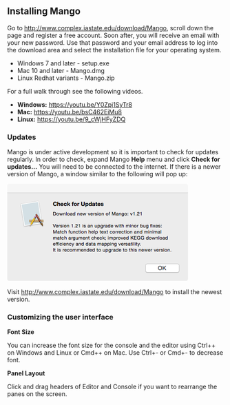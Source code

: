 ## Installing Mango

Go to http://www.complex.iastate.edu/download/Mango, scroll down the page and register a free account. Soon after, you will receive an email with your new password. Use that password and your email address to log into the download area and select the installation file for your operating system.

* Windows 7 and later - setup.exe
* Mac 10 and later - Mango.dmg
* Linux Redhat variants - Mango.zip

For a full walk through see the following videos.

* **Windows:** https://youtu.be/Y0Zpj1SyTr8
* **Mac:** https://youtu.be/bsC462EiMu8
* **Linux:** https://youtu.be/9_cWjHFyZDQ

### Updates

Mango is under active development so it is important to check for updates regularly. In order to check, expand Mango **Help** menu and click **Check for updates...** You will need to be connected to the internet. If there is a newer version of Mango, a window similar to the following will pop up:

![](updatecheck.png)

Visit http://www.complex.iastate.edu/download/Mango to install the newest version. 

### Customizing the user interface

**Font Size**

You can increase the font size for the console and the editor using Ctrl++ on Windows and Linux or Cmd++ on Mac. Use Ctrl+- or Cmd+- to decrease font. 

**Panel Layout**

Click and drag headers of Editor and Console if you want to rearrange the panes on the screen.